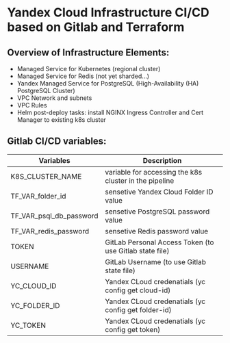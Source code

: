 # Yandex Cloud Infrastructure CI/CD based on Gitlab and Terraform
## Overview of Infrastructure Elements:
- Managed Service for Kubernetes (regional cluster)
- Managed Service for Redis (not yet sharded...)
- Yandex Managed Service for PostgreSQL (High-Availability (HA) PostgreSQL Cluster)
- VPC Network and subnets
- VPC Rules
- Helm post-deploy tasks: install NGINX Ingress Controller and Cert Manager to existing k8s cluster
## Gitlab CI/CD variables: 
| Variables               | Description                                            |
|-------------------------|--------------------------------------------------------|
| K8S_CLUSTER_NAME        |variable for accessing the k8s cluster in the pipeline  |
| TF_VAR_folder_id        |sensetive Yandex Cloud Folder ID value                  |
| TF_VAR_psql_db_password |sensetive PostgreSQL password value                     |
| TF_VAR_redis_password   |sensetive Redis password value                          |
| TOKEN                   |GitLab Personal Access Token (to use Gitlab state file) |
| USERNAME                |GitLab Username (to use Gitlab state file)              |
| YC_CLOUD_ID             |Yandex CLoud credenatials (yc config get cloud-id)      |
| YC_FOLDER_ID            |Yandex CLoud credenatials (yc config get folder-id)     |
| YC_TOKEN                |Yandex CLoud credenatials (yc config get token)         |
